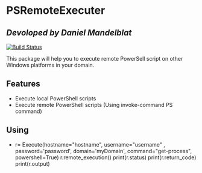 # PSRemoteExecuter
## _Devoloped by Daniel Mandelblat_

[![Build Status](https://travis-ci.org/joemccann/dillinger.svg?branch=master)](https://travis-ci.org/joemccann/dillinger)

This package will help you to execute remote PowerSell script on other Windows platforms in your domain. 

## Features

- Execute local PowerShell scripts
- Execute remote PowerShell scripts (Using invoke-command PS command)


## Using

- r= Execute(hostname="hostname", username="username" , password='password', domain='myDomain', command="get-process", powershell=True)
r.remote_execution()
print(r.status)
print(r.return_code)
print(r.output)

